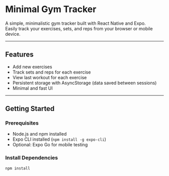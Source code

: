 # Minimal Gym Tracker

A simple, minimalistic gym tracker built with React Native and Expo.  
Easily track your exercises, sets, and reps from your browser or mobile device.

---

## Features

- Add new exercises
- Track sets and reps for each exercise
- View last workout for each exercise
- Persistent storage with AsyncStorage (data saved between sessions)
- Minimal and fast UI

---

## Getting Started

### Prerequisites

- Node.js and npm installed
- Expo CLI installed (`npm install -g expo-cli`)
- Optional: Expo Go for mobile testing

### Install Dependencies

```bash
npm install
